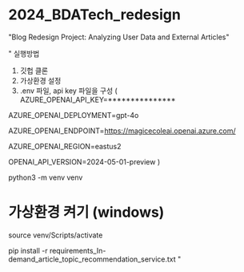 # 2024_BDATech_redesign
"Blog Redesign Project: Analyzing User Data and External Articles"

"
실행방법
1. 깃헙 클론
2. 가상환경 설정
3.  .env 파일, api key 파일을 구성
(
AZURE_OPENAI_API_KEY=***************

AZURE_OPENAI_DEPLOYMENT=gpt-4o

AZURE_OPENAI_ENDPOINT=https://magicecoleai.openai.azure.com/

AZURE_OPENAI_REGION=eastus2

OPENAI_API_VERSION=2024-05-01-preview
)

python3 -m venv venv
# 가상환경 켜기 (windows)
source venv/Scripts/activate

pip install -r requirements_In-demand_article_topic_recommendation_service.txt
"
